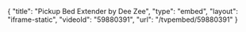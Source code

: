 {
    "title": "Pickup Bed Extender by Dee Zee",
    "type": "embed",
    "layout": "iframe-static",
    "videoId": "59880391",
    "url": "\/tvpembed\/59880391"
}